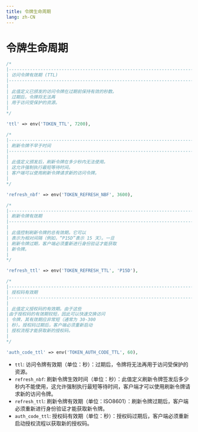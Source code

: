 ```yaml
---
title: 令牌生命周期
lang: zh-CN
---
```


# 令牌生命周期

```php
/*
|--------------------------------------------------------------------------------------
| 访问令牌有效期 (TTL)
|--------------------------------------------------------------------------------------
|
| 此值定义已颁发的访问令牌在过期前保持有效的秒数。
| 过期后，令牌将无法再
| 用于访问受保护的资源。
|
*/

'ttl' => env('TOKEN_TTL', 7200),

/*
|-----------------------------------------------------------------------------------
| 刷新令牌不早于时间
|-----------------------------------------------------------------------------------
|
| 此值定义颁发后，刷新令牌在多少秒内无法使用。
| 这允许强制执行最短等待时间。
| 客户端可以使用刷新令牌请求新的访问令牌。
|
*/

'refresh_nbf' => env('TOKEN_REFRESH_NBF', 3600),

/*
|--------------------------------------------------------------------------
| 刷新令牌有效期
|---------------------------------------------------------------------------
|
| 此值控制刷新令牌的总有效期。它可以
| 表示为相对间隔（例如，“P15D”表示 15 天）。一旦
| 刷新令牌过期，客户端必须重新进行身份验证才能获取
| 新令牌。
|
*/

'refresh_ttl' => env('TOKEN_REFRESH_TTL', 'P15D'),

/*
|---------------------------------------------------------------------------
| 授权码有效期
|---------------------------------------------------------------------------------------
|
| 此值定义授权码的有效期。由于这些
|由于授权码的有效期较短，因此可以快速交换访问
| 令牌，其有效期应非常短（通常为 30-300
| 秒）。授权码过期后，客户端必须重新启动
| 授权流程才能获取新的授权码。
|
*/

'auth_code_ttl' => env('TOKEN_AUTH_CODE_TTL', 60),
```

- `ttl`: 访问令牌有效期（单位：秒）：过期后，令牌将无法再用于访问受保护的资源。
- `refresh_nbf`: 刷新令牌生效时间（单位：秒）：此值定义刷新令牌签发后多少秒内不能使用，这允许强制执行最短等待时间，客户端才可以使用刷新令牌请求新的访问令牌。
- `refresh_ttl`: 刷新令牌有效期（单位：ISO8601）：刷新令牌过期后，客户端必须重新进行身份验证才能获取新令牌。
- `auth_code_ttl`: 授权码有效期（单位：秒）：授权码过期后，客户端必须重新启动授权流程以获取新的授权码。
